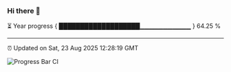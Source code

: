 ### Hi there 👋

⏳ Year progress { ███████████████████▁▁▁▁▁▁▁▁▁▁▁ } 64.25 %

---

⏰ Updated on Sat, 23 Aug 2025 12:28:19 GMT

![Progress Bar CI](https://github.com/liununu/liununu/workflows/Progress%20Bar%20CI/badge.svg)
